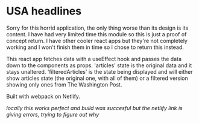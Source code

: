 # USA headlines

Sorry for this horrid application, the only thing worse than its design is its content. I have had very limited time this module so this is just a proof of concept return. I have other cooler react apps but they're not completely working and I won't finish them in time so I chose to return this instead.

This react app fetches data with a useEffect hook and passes the data down to the components as props. 'articles' state is the original data and it stays unaltered. 'filteredArticles' is the state being displayed and will either show articles state (the original one, with all of them) or a filtered version showing only ones from The Washington Post.

Built with webpack on Netlify.

_locally this works perfect and build was succesful but the netlify link is giving errors, trying to figure out why_
